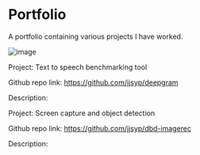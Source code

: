 # Portfolio
A portfolio containing various projects I have worked.

![image](https://github.com/user-attachments/assets/f44fd168-bfda-4a96-a610-61a2d5b38374)



Project: Text to speech benchmarking tool

Github repo link: https://github.com/jjsyp/deepgram

Description: 


Project: Screen capture and object detection

Github repo link: https://github.com/jjsyp/dbd-imagerec

Description: 
